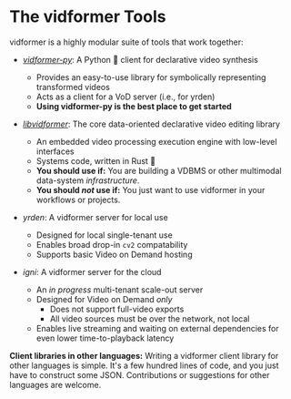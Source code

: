 # The vidformer Tools

vidformer is a highly modular suite of tools that work together:

- [*vidformer-py*](./vidformer-py.md): A Python 🐍 client for declarative video synthesis
  - Provides an easy-to-use library for symbolically representing transformed videos
  - Acts as a client for a VoD server (i.e., for yrden)
  - **Using vidformer-py is the best place to get started**

- [*libvidformer*](./libvidformer.md): The core data-oriented declarative video editing library
  - An embedded video processing execution engine with low-level interfaces
  - Systems code, written in Rust 🦀
  - **You should use if:** You are building a VDBMS or other multimodal data-system *infrastructure*.
  - **You should *not* use if:** You just want to use vidformer in your workflows or projects.

- *yrden*: A vidformer server for local use
  - Designed for local single-tenant use
  - Enables broad drop-in `cv2` compatability
  - Supports basic Video on Demand hosting

- *igni*: A vidformer server for the cloud
  - An *in progress* multi-tenant scale-out server
  - Designed for Video on Demand *only*
    - Does not support full-video exports
    - All video sources must be over the network, not local
  - Enables live streaming and waiting on external dependencies for even lower time-to-playback latency

**Client libraries in other languages:**
Writing a vidformer client library for other languages is simple.
It's a few hundred lines of code, and you just have to construct some JSON.
Contributions or suggestions for other languages are welcome.
